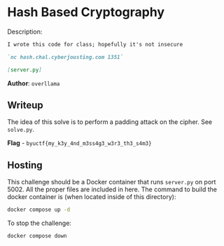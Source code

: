 # Hash Based Cryptography
Description:
```markdown
I wrote this code for class; hopefully it's not insecure

`nc hash.chal.cyberjousting.com 1351`

[server.py]
```

**Author**: `overllama`

## Writeup
The idea of this solve is to perform a padding attack on the cipher. See `solve.py`.

**Flag** - `byuctf{my_k3y_4nd_m3ss4g3_w3r3_th3_s4m3}`

## Hosting
This challenge should be a Docker container that runs `server.py` on port 5002. All the proper files are included in here. The command to build the docker container is (when located inside of this directory):

```bash
docker compose up -d
```

To stop the challenge:
```bash
docker compose down
```